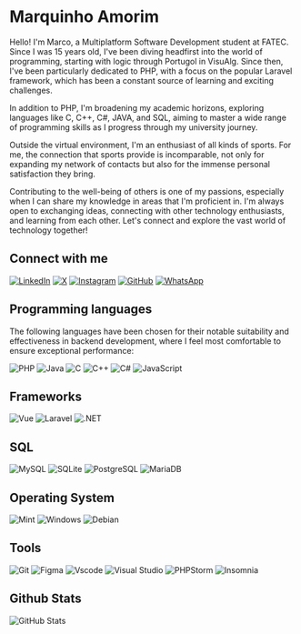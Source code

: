 # Marquinho Amorim

Hello! I'm Marco, a Multiplatform Software Development student at FATEC. Since I was 15 years old, I've been diving headfirst into the world of programming, starting with logic through Portugol in VisuAlg. Since then, I've been particularly dedicated to PHP, with a focus on the popular Laravel framework, which has been a constant source of learning and exciting challenges.

In addition to PHP, I'm broadening my academic horizons, exploring languages like C, C++, C#, JAVA, and SQL, aiming to master a wide range of programming skills as I progress through my university journey.

Outside the virtual environment, I'm an enthusiast of all kinds of sports. For me, the connection that sports provide is incomparable, not only for expanding my network of contacts but also for the immense personal satisfaction they bring.

Contributing to the well-being of others is one of my passions, especially when I can share my knowledge in areas that I'm proficient in. I'm always open to exchanging ideas, connecting with other technology enthusiasts, and learning from each other. Let's connect and explore the vast world of technology together!

## Connect with me
[![LinkedIn](https://img.shields.io/badge/LinkedIn-1C1C1C?style=for-the-badge&logo=linkedin&logoColor=FFD700)](https://www.linkedin.com/in/marco-amorim-204194180)
[![X](https://img.shields.io/badge/Twitter-1C1C1C?style=for-the-badge&logo=x&logoColor=FFD700)](https://x.com/m_amorim1)
[![Instagram](https://img.shields.io/badge/-Instagram-1C1C1C?style=for-the-badge&logo=instagram&logoColor=FFD700)](https://www.instagram.com/marquinhoamorim1/)
[![GitHub](https://img.shields.io/badge/GitHub-1C1C1C?style=for-the-badge&logo=github&logoColor=FFD700)](https://github.com/MarquinhoAmorim)
[![WhatsApp](https://img.shields.io/badge/WhatsApp-1C1C1C?style=for-the-badge&logo=whatsapp&logoColor=FFD700)](https://wa.me/5519993018602)

## Programming languages
The following languages have been chosen for their notable suitability and effectiveness in backend development, where I feel most comfortable to ensure exceptional performance:

![PHP](https://img.shields.io/badge/PHP-1C1C1C?style=for-the-badge&logo=php&logoColor=FFD700)
![Java](https://img.shields.io/badge/java-1C1C1C.svg?style=for-the-badge&logo=openjdk&logoColor=FFD700)
![C](https://img.shields.io/badge/C-1C1C1C?style=for-the-badge&logo=c&logoColor=FFD700)
![C++](https://img.shields.io/badge/C%2B%2B-1C1C1C?style=for-the-badge&logo=c%2B%2B&logoColor=FFD700)
![C#](https://img.shields.io/badge/C%23-1C1C1C?style=for-the-badge&logo=c-sharp&logoColor=FFD700)
![JavaScript](https://img.shields.io/badge/JavaScript-1C1C1C?style=for-the-badge&logo=javascript&logoColor=FFD700)

## Frameworks
![Vue](https://img.shields.io/badge/vuejs-1C1C1C.svg?style=for-the-badge&logo=vuedotjs&logoColor=FFD700)
![Laravel](https://img.shields.io/badge/laravel-1C1C1C.svg?style=for-the-badge&logo=laravel&logoColor=FFD700)
![.NET](https://img.shields.io/badge/.NET-1C1C1C?style=for-the-badge&logo=.net&logoColor=FFD700)

## SQL
![MySQL](https://img.shields.io/badge/MySQL-1C1C1C?style=for-the-badge&logo=mysql&logoColor=FFD700)
![SQLite](https://img.shields.io/badge/SQLite-1C1C1C?style=for-the-badge&logo=sqlite&logoColor=FFD700)
![PostgreSQL](https://img.shields.io/badge/PostgreSQL-1C1C1C?style=for-the-badge&logo=postgresql&logoColor=FFD700)
![MariaDB](https://img.shields.io/badge/MariaDB-1C1C1C?style=for-the-badge&logo=mariadb&logoColor=FFD700)

## Operating System
![Mint](https://img.shields.io/badge/Linux%20Mint-1C1C1C?style=for-the-badge&logo=Linux%20Mint&logoColor=FFD700)
![Windows](https://img.shields.io/badge/Windows-1C1C1C?style=for-the-badge&logo=windows&logoColor=FFD700)
![Debian](https://img.shields.io/badge/Debian-1C1C1C?style=for-the-badge&logo=debian&logoColor=FFD700)

## Tools
![Git](https://img.shields.io/badge/GIT-1C1C1C?style=for-the-badge&logo=git&logoColor=FFD700)
![Figma](https://img.shields.io/badge/Figma-1C1C1C?style=for-the-badge&logo=figma&logoColor=FFD700)
![Vscode](https://img.shields.io/badge/Vscode-1C1C1C?style=for-the-badge&logo=visual-studio-code&logoColor=FFD700)
![Visual Studio](https://img.shields.io/badge/Studio-1C1C1C?style=for-the-badge&logo=VisualStudio&logoColor=FFD700)
![PHPStorm](https://img.shields.io/badge/PHPStorm-1C1C1C?style=for-the-badge&logo=PHPStorm&logoColor=FFD700)
![Insomnia](https://img.shields.io/badge/Insomnia-1C1C1C.svg?style=for-the-badge&logo=Insomnia&logoColor=FFD700)





## Github Stats
![GitHub Stats](https://github-readme-stats.vercel.app/api?username=MarquinhoAmorim&theme=transparent&border_color=FFD700&show_icons=true&icon_color=FFD700&hide_title=true&text_color=FFF&ring_color=FFD700&border_radius=20)